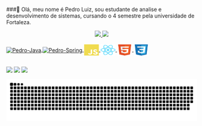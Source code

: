 ###👋  Olá, meu nome é Pedro Luiz, sou estudante de analise e desenvolvimento de sistemas, cursando o 4 semestre pela universidade de Fortaleza.
<div align="center">
  <a href="https://github.com/PedroLMaia">
  <img height="180em" src="https://github-readme-stats.vercel.app/api?username=PedroLMaia&show_icons=true&theme=merko&include_all_commits=true&count_private=true"/>
  <img height="180em" src="https://github-readme-stats.vercel.app/api/top-langs/?username=PedroLMaia&layout=compact&langs_count=7&theme=merko"/>
</div>
<div style="display: inline_block"><br>
  <img align="center" alt="Pedro-Java" height="30" width="40" src="https://cdn.jsdelivr.net/gh/devicons/devicon/icons/java/java-plain.svg">
  <img align="center" alt="Pedro-Spring" height="30" width="40" src="https://cdn.jsdelivr.net/gh/devicons/devicon/icons/spring/spring-original-wordmark.svg">
  <img align="center" alt="Pedro-Js" height="30" width="40" src="https://raw.githubusercontent.com/devicons/devicon/master/icons/javascript/javascript-plain.svg">
  <img align="center" alt="Pedro-React" height="30" width="40" src="https://raw.githubusercontent.com/devicons/devicon/master/icons/react/react-original.svg">
  <img align="center" alt="Pedro-HTML" height="30" width="40" src="https://raw.githubusercontent.com/devicons/devicon/master/icons/html5/html5-original.svg">
  <img align="center" alt="Pedro-CSS" height="30" width="40" src="https://raw.githubusercontent.com/devicons/devicon/master/icons/css3/css3-original.svg">
  
  
  
</div>
  
  ##
 
<div> 
  <a href="https://www.instagram.com/_pedrolzmaia/" target="_blank"><img src="https://img.shields.io/badge/-Instagram-%23E4405F?style=for-the-badge&logo=i&logoColor=white" target="_blank"></a>
  <a href="https://www.linkedin.com/in/pedrolmaia" target="_blank"><img src="https://img.shields.io/badge/-LinkedIn-%230077B5?style=for-the-badge&logo=l&logoColor=white" target="_blank"></a> 
  <a href = "mailto:pedro-luiz-maia@hotmail.com"><img src="https://img.shields.io/badge/-Outlook-%230072C6?style=for-the-badge&logo=O&logoColor=white" target="_blank"></a>
 
  ![Snake animation](https://github.com/PedroLMaia/PedroLMaia/blob/output/github-contribution-grid-snake.svg)
 
</div>


<!--
**PedroLMaia/PedroLMaia** is a ✨ _special_ ✨ repository because its `README.md` (this file) appears on your GitHub profile.

Here are some ideas to get you started:

- 🔭 I’m currently working on ...
- 🌱 I’m currently learning ...
- 👯 I’m looking to collaborate on ...
- 🤔 I’m looking for help with ...
- 💬 Ask me about ...
- 📫 How to reach me: ...
- 😄 Pronouns: ...
- ⚡ Fun fact: ...
-->

